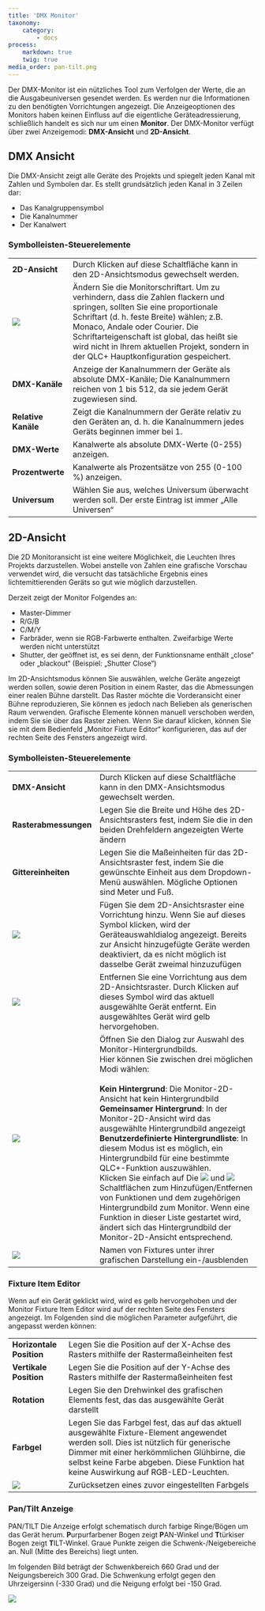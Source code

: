 ```yaml
---
title: 'DMX Monitor'
taxonomy:
    category:
        - docs
process:
    markdown: true
    twig: true
media_order: pan-tilt.png
---
```


Der DMX-Monitor ist ein nützliches Tool zum Verfolgen der Werte, die an die Ausgabeuniversen gesendet werden. Es werden nur die Informationen zu den benötigten Vorrichtungen angezeigt. Die Anzeigeoptionen des Monitors haben keinen Einfluss auf die eigentliche Geräteadressierung, schließlich handelt es sich nur um einen **Monitor**.
Der DMX-Monitor verfügt über zwei Anzeigemodi: **DMX-Ansicht** und **2D-Ansicht**.

DMX Ansicht
--------

Die DMX-Ansicht zeigt alle Geräte des Projekts und spiegelt jeden Kanal mit Zahlen und Symbolen dar. Es stellt grundsätzlich jeden Kanal in 3 Zeilen dar:

* Das Kanalgruppensymbol
* Die Kanalnummer
* Der Kanalwert

### Symbolleisten-Steuerelemente

| | |
| - | - |
| **2D-Ansicht**| Durch Klicken auf diese Schaltfläche kann in den 2D-Ansichtsmodus gewechselt werden. |
| ![](/basics/fonts.png) | Ändern Sie die Monitorschriftart. Um zu verhindern, dass die Zahlen flackern und springen, sollten Sie eine proportionale Schriftart (d. h. feste Breite) wählen; z.B. Monaco, Andale oder Courier. Die Schriftarteigenschaft ist global, das heißt sie wird nicht in Ihrem aktuellen Projekt, sondern in der QLC+ Hauptkonfiguration gespeichert. |
| **DMX-Kanäle** | Anzeige der Kanalnummern der Geräte als absolute DMX-Kanäle; Die Kanalnummern reichen von 1 bis 512, da sie jedem Gerät zugewiesen sind. |
| **Relative Kanäle** | Zeigt die Kanalnummern der Geräte relativ zu den Geräten an, d. h. die Kanalnummern jedes Geräts beginnen immer bei 1. |
| **DMX-Werte** | Kanalwerte als absolute DMX-Werte (0-255) anzeigen. |
| **Prozentwerte** | Kanalwerte als Prozentsätze von 255 (0-100 %) anzeigen. |
| **Universum** | Wählen Sie aus, welches Universum überwacht werden soll. Der erste Eintrag ist immer „Alle Universen“ |

2D-Ansicht
-------

Die 2D Monitoransicht ist eine weitere Möglichkeit, die Leuchten Ihres Projekts darzustellen. Wobei anstelle von Zahlen eine grafische Vorschau verwendet wird, die versucht das tatsächliche Ergebnis eines lichtemittierenden Geräts so gut wie möglich darzustellen.

Derzeit zeigt der Monitor Folgendes an:

* Master-Dimmer
* R/G/B
* C/M/Y
* Farbräder, wenn sie RGB-Farbwerte enthalten. Zweifarbige Werte werden nicht unterstützt
* Shutter, der geöffnet ist, es sei denn, der Funktionsname enthält „close“ oder „blackout“ (Beispiel: „Shutter Close“)

Im 2D-Ansichtsmodus können Sie auswählen, welche Geräte angezeigt werden sollen, sowie deren Position in einem Raster, das die Abmessungen einer realen Bühne darstellt.
Das Raster möchte die Vorderansicht einer Bühne reproduzieren, Sie können es jedoch nach Belieben als generischen Raum verwenden.
Grafische Elemente können manuell verschoben werden, indem Sie sie über das Raster ziehen. Wenn Sie darauf klicken, können Sie sie mit dem Bedienfeld „Monitor Fixture Editor“ konfigurieren, das auf der rechten Seite des Fensters angezeigt wird.

### Symbolleisten-Steuerelemente

| | |
| - | - |
| **DMX-Ansicht** | Durch Klicken auf diese Schaltfläche kann in den DMX-Ansichtsmodus gewechselt werden. |
| **Rasterabmessungen** | Legen Sie die Breite und Höhe des 2D-Ansichtsrasters fest, indem Sie die in den beiden Drehfeldern angezeigten Werte ändern |
| **Gittereinheiten** | Legen Sie die Maßeinheiten für das 2D-Ansichtsraster fest, indem Sie die gewünschte Einheit aus dem Dropdown-Menü auswählen. Mögliche Optionen sind Meter und Fuß. |
| ![](/basics/edit_add.png) | Fügen Sie dem 2D-Ansichtsraster eine Vorrichtung hinzu. Wenn Sie auf dieses Symbol klicken, wird der Geräteauswahldialog angezeigt. Bereits zur Ansicht hinzugefügte Geräte werden deaktiviert, da es nicht möglich ist dasselbe Gerät zweimal hinzuzufügen |
| ![](/basics/edit_remove.png) | Entfernen Sie eine Vorrichtung aus dem 2D-Ansichtsraster. Durch Klicken auf dieses Symbol wird das aktuell ausgewählte Gerät entfernt. Ein ausgewähltes Gerät wird gelb hervorgehoben. |
| ![](/basics/image.png) | Öffnen Sie den Dialog zur Auswahl des Monitor-Hintergrundbilds.<br>Hier können Sie zwischen drei möglichen Modi wählen:<br><br>**Kein Hintergrund**: Die Monitor-2D-Ansicht hat kein Hintergrundbild<br>**Gemeinsamer Hintergrund**: In der Monitor-2D-Ansicht wird das ausgewählte Hintergrundbild angezeigt<br>**Benutzerdefinierte Hintergrundliste**: In diesem Modus ist es möglich, ein Hintergrundbild für eine bestimmte QLC+-Funktion auszuwählen.<br>Klicken Sie einfach auf Die ![](/basics/edit_add.png) und ![](/basics/edit_remove.png) Schaltflächen zum Hinzufügen/Entfernen von Funktionen und dem zugehörigen Hintergrundbild zum Monitor. Wenn eine Funktion in dieser Liste gestartet wird, ändert sich das Hintergrundbild der Monitor-2D-Ansicht entsprechend. |
| ![](/basics/label.png) | Namen von Fixtures unter ihrer grafischen Darstellung ein-/ausblenden |

### Fixture Item Editor

Wenn auf ein Gerät geklickt wird, wird es gelb hervorgehoben und der Monitor Fixture Item Editor wird auf der rechten Seite des Fensters angezeigt.
Im Folgenden sind die möglichen Parameter aufgeführt, die angepasst werden können:

| | |
| - | - |
| **Horizontale Position** | Legen Sie die Position auf der X-Achse des Rasters mithilfe der Rastermaßeinheiten fest |
| **Vertikale Position** | Legen Sie die Position auf der Y-Achse des Rasters mithilfe der Rastermaßeinheiten fest |
| **Rotation** | Legen Sie den Drehwinkel des grafischen Elements fest, das das ausgewählte Gerät darstellt |
| **Farbgel** | Legen Sie das Farbgel fest, das auf das aktuell ausgewählte Fixture-Element angewendet werden soll. Dies ist nützlich für generische Dimmer mit einer herkömmlichen Glühbirne, die selbst keine Farbe abgeben. Diese Funktion hat keine Auswirkung auf RGB-LED-Leuchten. |
| ![](/basics/fileclose.png) | Zurücksetzen eines zuvor eingestellten Farbgels |

### Pan/Tilt Anzeige

PAN/TILT Die Anzeige erfolgt schematisch durch farbige Ringe/Bögen um das Gerät herum. **P**urpurfarbener Bogen zeigt **P**AN-Winkel und **T**türkiser Bogen zeigt **T**ILT-Winkel. Graue Punkte zeigen die Schwenk-/Neigebereiche an. Null (Mitte des Bereichs) liegt unten.

Im folgenden Bild beträgt der Schwenkbereich 660 Grad und der Neigungsbereich 300 Grad. Die Schwenkung erfolgt gegen den Uhrzeigersinn (-330 Grad) und die Neigung erfolgt bei -150 Grad.

![](pan-tilt.png)